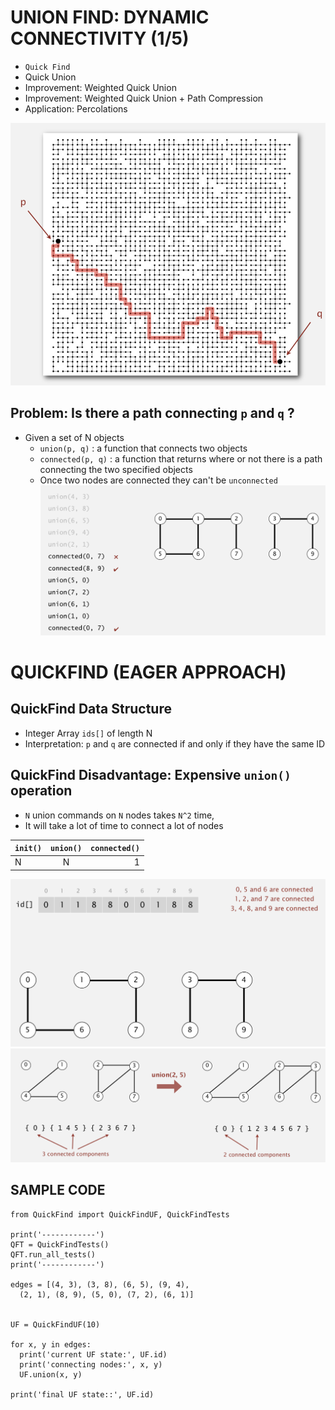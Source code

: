 # UNION FIND: DYNAMIC CONNECTIVITY (1/5)
- `Quick Find`
- Quick Union
- Improvement: Weighted Quick Union
- Improvement: Weighted Quick Union + Path Compression
- Application: Percolations

![](./img/UF-1.png)

## Problem: Is there a path connecting `p` and `q` ?
- Given a set of N objects
  - `union(p, q)` : a function that connects two objects
  - `connected(p, q)` : a function that returns where or not there is a path connecting the two specified objects 
  - Once two nodes are connected they can't be `unconnected`
![](./img/UF-2a.png)

# QUICKFIND (EAGER APPROACH)
## QuickFind Data Structure
- Integer Array `ids[]` of length N 
- Interpretation: `p` and `q` are connected if and only if they have the same ID

##  QuickFind Disadvantage: Expensive `union()` operation
- `N` union commands on `N` nodes takes `N^2` time, 
- It will take a lot of time to connect a lot of nodes

| `init()`      | `union()`     | `connected()`|
| ------------- |:-------------:| ------------:|
| N             | N             | 1            |


![](./img/UF-3.png)
![](./img/UF-4.png)


## SAMPLE CODE 
```
from QuickFind import QuickFindUF, QuickFindTests

print('------------')
QFT = QuickFindTests()
QFT.run_all_tests()
print('------------')

edges = [(4, 3), (3, 8), (6, 5), (9, 4),
  (2, 1), (8, 9), (5, 0), (7, 2), (6, 1)] 


UF = QuickFindUF(10)

for x, y in edges:
  print('current UF state:', UF.id)
  print('connecting nodes:', x, y)
  UF.union(x, y)

print('final UF state::', UF.id)

```
